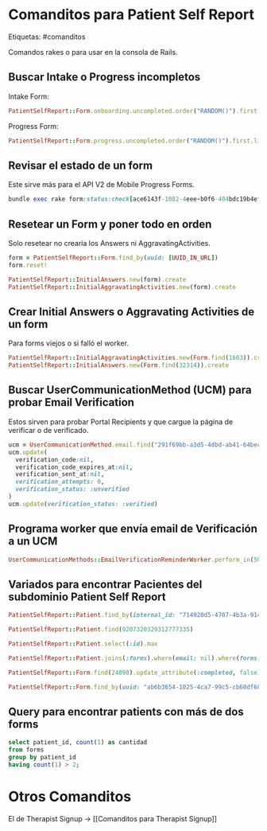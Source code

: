 # Comanditos para Patient Self Report

Etiquetas: #comanditos 

Comandos rakes o para usar en la consola de Rails.

## Buscar Intake o Progress incompletos

Intake Form:
```ruby
PatientSelfReport::Form.onboarding.uncompleted.order("RANDOM()").first.link
```

Progress Form:
```ruby
PatientSelfReport::Form.progress.uncompleted.order("RANDOM()").first.link
```

## Revisar el estado de un form

Este sirve más para el API V2 de Mobile Progress Forms.

```ruby
bundle exec rake form:status:check[ace6143f-1082-4eee-b0f6-404bdc19b4ef]
```

## Resetear un Form y poner todo en orden

Solo resetear no crearía los Answers ni AggravatingActivities.
```ruby
form = PatientSelfReport::Form.find_by(uuid: [UUID_IN_URL])
form.reset!

PatientSelfReport::InitialAnswers.new(form).create
PatientSelfReport::InitialAggravatingActivities.new(form).create
```

## Crear Initial Answers o Aggravating Activities de  un form

Para forms viejos o si falló el worker.

```ruby
PatientSelfReport::InitialAggravatingActivities.new(Form.find(1603)).create
PatientSelfReport::InitialAnswers.new(Form.find(32314)).create
```

## Buscar UserCommunicationMethod (UCM) para probar Email Verification

Estos sirven para probar Portal Recipients y que cargue la página de verificar o de verificado.

```ruby
ucm = UserCommunicationMethod.email.find("291f69bb-a3d5-4dbd-ab41-64bec1cbe56d")
ucm.update(
  verification_code:nil,
  verification_code_expires_at:nil,
  verification_sent_at:nil,
  verification_attempts: 0,
  verification_status: :unverified
)
ucm.update(verification_status: :verified)
```

## Programa worker que envía email de Verificación a un UCM

```ruby
UserCommunicationMethods::EmailVerificationReminderWorker.perform_in(500, "291f69bb-a3d5-4dbd-ab41-64bec1cbe56d")
```

## Variados para encontrar Pacientes del subdominio Patient Self Report

```ruby
PatientSelfReport::Patient.find_by(internal_id: "714920d5-4707-4b3a-914a-bf82c125300d")

PatientSelfReport::Patient.find(9207320329312777335)

PatientSelfReport::Patient.select(:id).max

PatientSelfReport::Patient.joins(:forms).where(email: nil).where(forms: { progress_type: "ongoing", completed: false })

PatientSelfReport::Form.find(24898).update_attribute(:completed, false)

PatientSelfReport::Form.find_by(uuid: "ab6b3654-1025-4ca7-99c5-cb60df682525").destroy
```

## Query para encontrar patients con más de dos forms

```sql
select patient_id, count(1) as cantidad
from forms
group by patient_id
having count(1) > 2;
```


# Otros Comanditos

El de Therapist Signup -> [[Comanditos para Therapist Signup]]